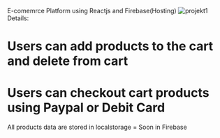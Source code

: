 E-comemrce Platform using Reactjs and Firebase(Hosting)
![projekt1](https://user-images.githubusercontent.com/58092596/116826790-0d35b600-ab96-11eb-9716-0bd9ecf2a68c.png)
Details:
# Users can add  products to the cart and delete from cart
# Users can checkout cart products using Paypal or Debit Card
All products data are stored in localstorage =  Soon in Firebase

